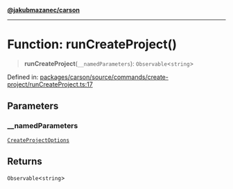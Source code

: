 [**@jakubmazanec/carson**](../README.md)

---

# Function: runCreateProject()

> **runCreateProject**(`__namedParameters`): `Observable`\<`string`\>

Defined in:
[packages/carson/source/commands/create-project/runCreateProject.ts:17](https://github.com/jakubmazanec/tools/blob/d8ee2855cc8c253cbcc5c4d49e7356ff8450cbde/packages/carson/source/commands/create-project/runCreateProject.ts#L17)

## Parameters

### \_\_namedParameters

[`CreateProjectOptions`](../type-aliases/CreateProjectOptions.md)

## Returns

`Observable`\<`string`\>
